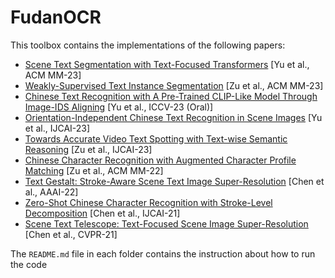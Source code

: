 # FudanOCR

This toolbox contains the implementations of the following papers:

* [Scene Text Segmentation with Text-Focused Transformers](https://dl.acm.org/doi/abs/10.1145/3581783.3611755) [Yu et al., ACM MM-23]
* [Weakly-Supervised Text Instance Segmentation](https://dl.acm.org/doi/abs/10.1145/3581783.3612243) [Zu et al., ACM MM-23]
* [Chinese Text Recognition with A Pre-Trained CLIP-Like Model Through Image-IDS Aligning](https://openaccess.thecvf.com/content/ICCV2023/html/Yu_Chinese_Text_Recognition_with_A_Pre-Trained_CLIP-Like_Model_Through_Image-IDS_ICCV_2023_paper.html) [Yu et al., ICCV-23 (Oral)]
* [Orientation-Independent Chinese Text Recognition in Scene Images](https://arxiv.org/abs/2309.01081) [Yu et al., IJCAI-23]
* [Towards Accurate Video Text Spotting with Text-wise Semantic Reasoning](https:) [Zu et al., IJCAI-23]
* [Chinese Character Recognition with Augmented Character Profile Matching](https://dl.acm.org/doi/abs/10.1145/3503161.3547827) [Zu et al., ACM MM-22]
* [Text Gestalt: Stroke-Aware Scene Text Image Super-Resolution](https://arxiv.org/pdf/2112.08171.pdf) [Chen et al., AAAI-22]
* [Zero-Shot Chinese Character Recognition with Stroke-Level Decomposition](https://github.com/FudanVI/FudanOCR/tree/main/stroke-level-decomposition/document) [Chen et al., IJCAI-21]
* [Scene Text Telescope: Text-Focused Scene Image Super-Resolution](https://openaccess.thecvf.com/content/CVPR2021/html/Chen_Scene_Text_Telescope_Text-Focused_Scene_Image_Super-Resolution_CVPR_2021_paper.html) [Chen et al., CVPR-21]

The ```README.md``` file in each folder contains the instruction about how to run the code
